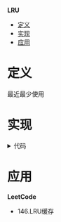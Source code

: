 **LRU**
- [定义](#定义)
- [实现](#实现)
- [应用](#应用)

# 定义 #
最近最少使用

# 实现 #
<details>
<summary>代码</summary>
<pre>
<code>
type LinkedListNode struct {
	key   int
	value int
	prev  *LinkedListNode
	next  *LinkedListNode
}

type DoubleLinkedList struct {
	head *LinkedListNode
	tail *LinkedListNode
}

type HashLinkedList struct {
	linkedList *DoubleLinkedList
	data       map[int]*LinkedListNode
}

func ConstructorHashLinkedList() *HashLinkedList {
	head, tail := &LinkedListNode{}, &LinkedListNode{}
	head.next = tail
	tail.prev = head
	return &HashLinkedList{
		linkedList: &DoubleLinkedList{
			head: head,
			tail: tail,
		},
		data: make(map[int]*LinkedListNode),
	}
}

func (h *HashLinkedList) Get(key int) *LinkedListNode {
	return h.data[key]
}

func (h *HashLinkedList) Put(cur, node *LinkedListNode) {
	h.data[node.key] = node
	node.prev = cur.prev
	node.next = cur
	cur.prev.next = node
	cur.prev = node
}

func (h *HashLinkedList) Delete(node *LinkedListNode) {
	if node == nil {
		return
	}
	delete(h.data, node.key)
	node.prev.next = node.next
	node.next.prev = node.prev
}

func (h *HashLinkedList) PutHead(node *LinkedListNode) {
	h.Put(h.linkedList.head.next, node)
}

func (h *HashLinkedList) DeleteTail() {
	if h.Len() == 0 {
		return
	}
	node := h.linkedList.tail.prev
	h.Delete(node)
}

func (h *HashLinkedList) Len() int {
	return len(h.data)
}

type LRUCache struct {
	hashLinkedList *HashLinkedList
	capacity       int
}

func Constructor(capacity int) LRUCache {
	return LRUCache{
		hashLinkedList: ConstructorHashLinkedList(),
		capacity:       capacity,
	}
}

func (l *LRUCache) Get(key int) int {
	node := l.hashLinkedList.Get(key)
	if node == nil {
		return -1
	}
	l.hashLinkedList.Delete(node)
	l.hashLinkedList.PutHead(node)
	return node.value
}

func (l *LRUCache) Put(key int, value int) {
	node := l.hashLinkedList.Get(key)
	if node != nil {
		node.value = value
		l.hashLinkedList.Delete(node)
	} else {
		if l.capacity == l.hashLinkedList.Len() {
			l.hashLinkedList.DeleteTail()
		}
		node = &LinkedListNode{
			key:   key,
			value: value,
		}
	}
	l.hashLinkedList.PutHead(node)
}
</code>
</pre>
</details>

# 应用 #
**LeetCode**  
- 146.LRU缓存 

